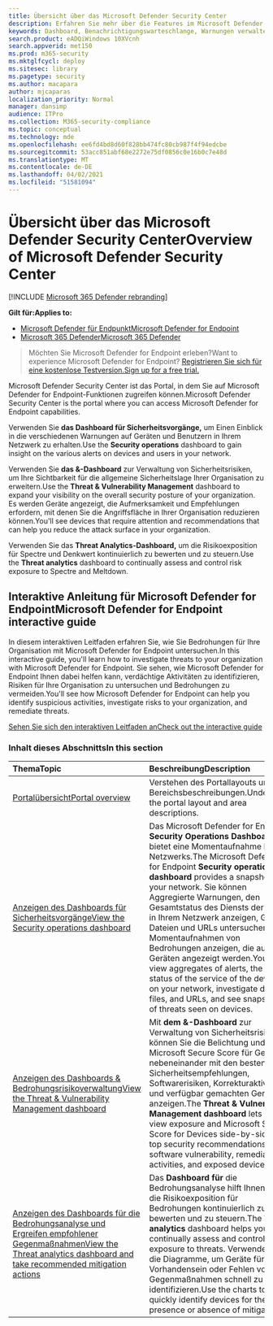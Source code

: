 ```yaml
---
title: Übersicht über das Microsoft Defender Security Center
description: Erfahren Sie mehr über die Features im Microsoft Defender Security Center, einschließlich der Funktionsweise von Warnungen und Vorschläge zur Untersuchung möglicher Verstöße und Angriffe.
keywords: Dashboard, Benachrichtigungswarteschlange, Warnungen verwalten, Warnungen untersuchen, Warnungen untersuchen, Geräte untersuchen, Dateien übermitteln, tiefe Analyse, hoch, mittel, niedrig, Schweregrad, ioc, ioa
search.product: eADQiWindows 10XVcnh
search.appverid: met150
ms.prod: m365-security
ms.mktglfcycl: deploy
ms.sitesec: library
ms.pagetype: security
ms.author: macapara
author: mjcaparas
localization_priority: Normal
manager: dansimp
audience: ITPro
ms.collection: M365-security-compliance
ms.topic: conceptual
ms.technology: mde
ms.openlocfilehash: ee6fd4bd8d60f828bb474fc80cb987f4f94edcbe
ms.sourcegitcommit: 53acc851abf68e2272e75df0856c0e16b0c7e48d
ms.translationtype: MT
ms.contentlocale: de-DE
ms.lasthandoff: 04/02/2021
ms.locfileid: "51581094"
---
```

# <a name="overview-of-microsoft-defender-security-center"></a><span data-ttu-id="6f57f-104">Übersicht über das Microsoft Defender Security Center</span><span class="sxs-lookup"><span data-stu-id="6f57f-104">Overview of Microsoft Defender Security Center</span></span>

[!INCLUDE [Microsoft 365 Defender rebranding](../../includes/microsoft-defender.md)]


<span data-ttu-id="6f57f-105">**Gilt für:**</span><span class="sxs-lookup"><span data-stu-id="6f57f-105">**Applies to:**</span></span>
- [<span data-ttu-id="6f57f-106">Microsoft Defender für Endpunkt</span><span class="sxs-lookup"><span data-stu-id="6f57f-106">Microsoft Defender for Endpoint</span></span>](https://go.microsoft.com/fwlink/?linkid=2154037)
- [<span data-ttu-id="6f57f-107">Microsoft 365 Defender</span><span class="sxs-lookup"><span data-stu-id="6f57f-107">Microsoft 365 Defender</span></span>](https://go.microsoft.com/fwlink/?linkid=2118804)


><span data-ttu-id="6f57f-108">Möchten Sie Microsoft Defender for Endpoint erleben?</span><span class="sxs-lookup"><span data-stu-id="6f57f-108">Want to experience Microsoft Defender for Endpoint?</span></span> [<span data-ttu-id="6f57f-109">Registrieren Sie sich für eine kostenlose Testversion.</span><span class="sxs-lookup"><span data-stu-id="6f57f-109">Sign up for a free trial.</span></span>](https://www.microsoft.com/microsoft-365/windows/microsoft-defender-atp?ocid=docs-wdatp-usewdatp-abovefoldlink)

<span data-ttu-id="6f57f-110">Microsoft Defender Security Center ist das Portal, in dem Sie auf Microsoft Defender for Endpoint-Funktionen zugreifen können.</span><span class="sxs-lookup"><span data-stu-id="6f57f-110">Microsoft Defender Security Center is the portal where you can access Microsoft Defender for Endpoint capabilities.</span></span>

<span data-ttu-id="6f57f-111">Verwenden Sie **das Dashboard für Sicherheitsvorgänge,** um Einen Einblick in die verschiedenen Warnungen auf Geräten und Benutzern in Ihrem Netzwerk zu erhalten.</span><span class="sxs-lookup"><span data-stu-id="6f57f-111">Use the **Security operations** dashboard to gain insight on the various alerts on devices and users in your network.</span></span>

<span data-ttu-id="6f57f-112">Verwenden Sie **das &-Dashboard** zur Verwaltung von Sicherheitsrisiken, um Ihre Sichtbarkeit für die allgemeine Sicherheitslage Ihrer Organisation zu erweitern.</span><span class="sxs-lookup"><span data-stu-id="6f57f-112">Use the **Threat & Vulnerability Management** dashboard to expand your visibility on the overall security posture of your organization.</span></span> <span data-ttu-id="6f57f-113">Es werden Geräte angezeigt, die Aufmerksamkeit und Empfehlungen erfordern, mit denen Sie die Angriffsfläche in Ihrer Organisation reduzieren können.</span><span class="sxs-lookup"><span data-stu-id="6f57f-113">You'll see devices that require attention and recommendations that can help you reduce the attack surface in your organization.</span></span>

<span data-ttu-id="6f57f-114">Verwenden Sie das **Threat Analytics-Dashboard,** um die Risikoexposition für Spectre und Denkwert kontinuierlich zu bewerten und zu steuern.</span><span class="sxs-lookup"><span data-stu-id="6f57f-114">Use the **Threat analytics** dashboard to continually assess and control risk exposure to Spectre and Meltdown.</span></span>

## <a name="microsoft-defender-for-endpoint-interactive-guide"></a><span data-ttu-id="6f57f-115">Interaktive Anleitung für Microsoft Defender for Endpoint</span><span class="sxs-lookup"><span data-stu-id="6f57f-115">Microsoft Defender for Endpoint interactive guide</span></span>
<span data-ttu-id="6f57f-116">In diesem interaktiven Leitfaden erfahren Sie, wie Sie Bedrohungen für Ihre Organisation mit Microsoft Defender for Endpoint untersuchen.</span><span class="sxs-lookup"><span data-stu-id="6f57f-116">In this interactive guide, you'll learn how to investigate threats to your organization with Microsoft Defender for Endpoint.</span></span> <span data-ttu-id="6f57f-117">Sie sehen, wie Microsoft Defender for Endpoint Ihnen dabei helfen kann, verdächtige Aktivitäten zu identifizieren, Risiken für Ihre Organisation zu untersuchen und Bedrohungen zu vermeiden.</span><span class="sxs-lookup"><span data-stu-id="6f57f-117">You'll see how Microsoft Defender for Endpoint can help you identify suspicious activities, investigate risks to your organization, and remediate threats.</span></span>

[<span data-ttu-id="6f57f-118">Sehen Sie sich den interaktiven Leitfaden an</span><span class="sxs-lookup"><span data-stu-id="6f57f-118">Check out the interactive guide</span></span>](https://aka.ms/MSDE-IG)

### <a name="in-this-section"></a><span data-ttu-id="6f57f-119">Inhalt dieses Abschnitts</span><span class="sxs-lookup"><span data-stu-id="6f57f-119">In this section</span></span>

<span data-ttu-id="6f57f-120">Thema</span><span class="sxs-lookup"><span data-stu-id="6f57f-120">Topic</span></span> | <span data-ttu-id="6f57f-121">Beschreibung</span><span class="sxs-lookup"><span data-stu-id="6f57f-121">Description</span></span>
:---|:---
[<span data-ttu-id="6f57f-122">Portalübersicht</span><span class="sxs-lookup"><span data-stu-id="6f57f-122">Portal overview</span></span>](portal-overview.md) | <span data-ttu-id="6f57f-123">Verstehen des Portallayouts und der Bereichsbeschreibungen.</span><span class="sxs-lookup"><span data-stu-id="6f57f-123">Understand the portal layout and area descriptions.</span></span>
[<span data-ttu-id="6f57f-124">Anzeigen des Dashboards für Sicherheitsvorgänge</span><span class="sxs-lookup"><span data-stu-id="6f57f-124">View the Security operations dashboard</span></span>](security-operations-dashboard.md) | <span data-ttu-id="6f57f-125">Das Microsoft Defender for Endpoint  **Security Operations Dashboard** bietet eine Momentaufnahme Ihres Netzwerks.</span><span class="sxs-lookup"><span data-stu-id="6f57f-125">The Microsoft Defender for Endpoint  **Security operations dashboard** provides a snapshot of your network.</span></span> <span data-ttu-id="6f57f-126">Sie können Aggregierte Warnungen, den Gesamtstatus des Diensts der Geräte in Ihrem Netzwerk anzeigen, Geräte, Dateien und URLs untersuchen und Momentaufnahmen von Bedrohungen anzeigen, die auf Geräten angezeigt werden.</span><span class="sxs-lookup"><span data-stu-id="6f57f-126">You can view aggregates of alerts, the overall status of the service of the devices on your network, investigate devices, files, and URLs, and see snapshots of threats seen on devices.</span></span>
[<span data-ttu-id="6f57f-127">Anzeigen des Dashboards & Bedrohungsrisikoverwaltung</span><span class="sxs-lookup"><span data-stu-id="6f57f-127">View the Threat & Vulnerability Management dashboard</span></span>](tvm-dashboard-insights.md) | <span data-ttu-id="6f57f-128">Mit **dem &-Dashboard** zur Verwaltung von Sicherheitsrisiken können Sie die Belichtung und die Microsoft Secure Score für Geräte nebeneinander mit den besten Sicherheitsempfehlungen, Softwarerisiken, Korrekturaktivitäten und verfügbar gemachten Geräten anzeigen.</span><span class="sxs-lookup"><span data-stu-id="6f57f-128">The **Threat & Vulnerability Management dashboard** lets you view exposure and Microsoft Secure Score for Devices side-by-side with top security recommendations, software vulnerability, remediation activities, and exposed devices.</span></span>
[<span data-ttu-id="6f57f-129">Anzeigen des Dashboards für die Bedrohungsanalyse und Ergreifen empfohlener Gegenmaßnahmen</span><span class="sxs-lookup"><span data-stu-id="6f57f-129">View the Threat analytics dashboard and take recommended mitigation actions</span></span>](threat-analytics.md) | <span data-ttu-id="6f57f-130">Das **Dashboard für** die Bedrohungsanalyse hilft Ihnen dabei, die Risikoexposition für Bedrohungen kontinuierlich zu bewerten und zu steuern.</span><span class="sxs-lookup"><span data-stu-id="6f57f-130">The **Threat analytics** dashboard helps you continually assess and control risk exposure to threats.</span></span> <span data-ttu-id="6f57f-131">Verwenden Sie die Diagramme, um Geräte für das Vorhandensein oder Fehlen von Gegenmaßnahmen schnell zu identifizieren.</span><span class="sxs-lookup"><span data-stu-id="6f57f-131">Use the charts to quickly identify devices for the presence or absence of mitigations.</span></span>
